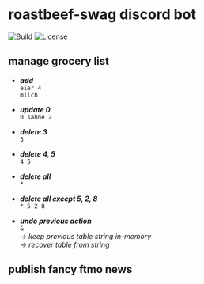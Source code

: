 # roastbeef-swag discord bot

![Build](https://github.com/maribowman/roastbeef-swag/actions/workflows/build.yml/badge.svg)
![License](https://img.shields.io/badge/License-Apache%202.0-green.svg)

## manage grocery list

- ___add___  
  `eier 4`  
  `milch`

- ___update 0___  
  `0 sahne 2`

- ___delete 3___  
  `3`

- ___delete 4, 5___  
  `4 5`

- ___delete all___  
  `*`

- ___delete all except 5, 2, 8___  
  `* 5 2 8`

- ___undo previous action___  
  `&`  
  _→ keep previous table string in-memory_  
  _→ recover table from string_

## publish fancy ftmo news
